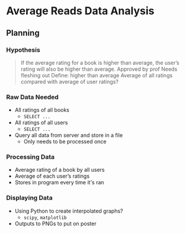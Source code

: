 # Average Reads Data Analysis

## Planning

### Hypothesis
> If the average rating for a book is higher than average, the user’s rating will also be higher than average.
Approved by prof
Needs fleshing out
Define: higher than average
Average of all ratings compared with average of user ratings?

### Raw Data Needed
- All ratings of all books
  - `SELECT ...`
- All ratings of all users
  - `SELECT ...`
- Query all data from server and store in a file
  - Only needs to be processed once

### Processing Data
- Average rating of a book by all users
- Average of each user’s ratings
- Stores in program every time it's ran

### Displaying Data
- Using Python to create interpolated graphs?
  - `scipy`, `matplotlib`
- Outputs to PNGs to put on poster
